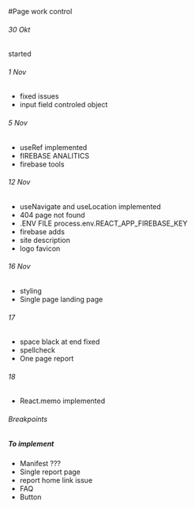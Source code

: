 #Page work control

###### 30 Okt
started 
###### 1 Nov
- fixed issues
- input field controled object
###### 5 Nov
- useRef implemented
- fIREBASE ANALITICS
- firebase tools
###### 12 Nov
- useNavigate and useLocation implemented
- 404 page not found
- .ENV FILE process.env.REACT_APP_FIREBASE_KEY
- firebase adds
- site description
- logo favicon
###### 16 Nov
- styling
- Single page landing page
###### 17
- space black at end fixed
- spellcheck
- One page report
###### 18
- React.memo implemented

###### Breakpoints
##### To implement
- Manifest ???
- Single report page
- report home link issue
- FAQ
- Button

